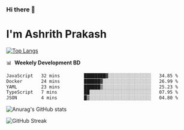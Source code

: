 ### Hi there 👋
# I'm Ashrith Prakash

[![Top Langs](https://github-readme-stats.vercel.app/api/top-langs/?username=xxcheckmatexx&count_private=true&include_all_commits=true&show_icons=true&line_height=20&title_color=FFFFFF&icon_color=FFFFFF&text_color=FFFFFF&bg_color=0D1117&langs_count=8)](https://github.com/anuraghazra/github-readme-stats)

📊 &nbsp;**Weekely Development BD**

<!--START_SECTION:waka-->

```txt
JavaScript   32 mins         ████████▓░░░░░░░░░░░░░░░░   34.85 %
Docker       24 mins         ██████▓░░░░░░░░░░░░░░░░░░   26.99 %
YAML         23 mins         ██████▒░░░░░░░░░░░░░░░░░░   25.23 %
TypeScript   7 mins          ██░░░░░░░░░░░░░░░░░░░░░░░   07.95 %
JSON         4 mins          █▒░░░░░░░░░░░░░░░░░░░░░░░   04.80 %
```

<!--END_SECTION:waka-->

![Anurag's GitHub stats](https://github-readme-stats.vercel.app/api?username=xxcheckmatexx&count_private=true&show_icons=true&theme=merko)  

![GitHub Streak](http://github-readme-streak-stats.herokuapp.com?user=xxcheckmatexx&theme=merko&hide_border=true&date_format=M%20j%5B%2C%20Y%5D&fire=DD0E0B)
<br/>
